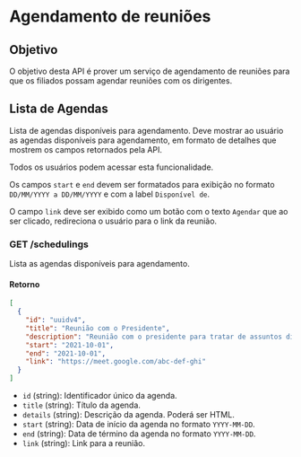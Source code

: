 # Agendamento de reuniões

## Objetivo

O objetivo desta API é prover um serviço de agendamento de reuniões para que os filiados possam agendar reuniões com os dirigentes.

## Lista de Agendas

Lista de agendas disponíveis para agendamento. Deve mostrar ao usuário as agendas disponíveis para agendamento, em formato de detalhes que mostrem os campos retornados pela API.

Todos os usuários podem acessar esta funcionalidade.

Os campos `start` e `end` devem ser formatados para exibição no formato `DD/MM/YYYY a DD/MM/YYYY` e com a label `Disponível de`.

O campo `link` deve ser exibido como um botão com o texto `Agendar` que ao ser clicado, redireciona o usuário para o link da reunião.

### GET /schedulings

Lista as agendas disponíveis para agendamento.

#### Retorno

```json
[
  {
    "id": "uuidv4",
    "title": "Reunião com o Presidente",
    "description": "Reunião com o presidente para tratar de assuntos diversos",
    "start": "2021-10-01",
    "end": "2021-10-01",
    "link": "https://meet.google.com/abc-def-ghi"
  }
]
```

- `id` (string): Identificador único da agenda.
- `title` (string): Título da agenda.
- `details` (string): Descrição da agenda. Poderá ser HTML.
- `start` (string): Data de início da agenda no formato `YYYY-MM-DD`.
- `end` (string): Data de término da agenda no formato `YYYY-MM-DD`.
- `link` (string): Link para a reunião.